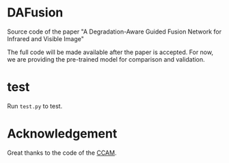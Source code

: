 # DAFusion
Source code of the paper "A Degradation-Aware Guided Fusion Network for Infrared and Visible Image"

The full code will be made available after the paper is accepted. For now, we are providing the pre-trained model for comparison and validation.

# test
Run `test.py` to test.

# Acknowledgement
Great thanks to the code of the [CCAM]([https://github.com/YudeWang/SEAM](https://github.com/CVI-SZU/CCAM)).
